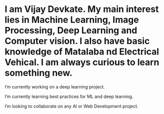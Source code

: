 # I am Vijay Devkate. My main interest lies in Machine Learning, Image Processing, Deep Learning and Computer vision. I also have basic knowledge of Matalaba nd Electrical Vehical. I am always curious to learn something new.

 I’m currently working on a deep learning project.

 I’m currently learning best practices for ML and deep learning.

 I’m looking to collaborate on any AI or Web Development project.


